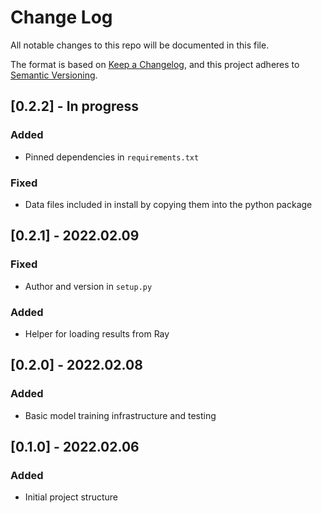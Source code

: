 # Change Log
All notable changes to this repo will be documented in this file.

The format is based on [Keep a Changelog](http://keepachangelog.com/), 
and this project adheres to [Semantic Versioning](http://semver.org/).

## [0.2.2] - In progress

### Added
- Pinned dependencies in `requirements.txt`

### Fixed
- Data files included in install by copying them into the python package

## [0.2.1] - 2022.02.09

### Fixed
- Author and version in `setup.py`

### Added
- Helper for loading results from Ray

## [0.2.0] - 2022.02.08

### Added
- Basic model training infrastructure and testing

## [0.1.0] - 2022.02.06

### Added
- Initial project structure